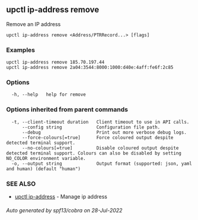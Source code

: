 ## upctl ip-address remove

Remove an IP address

```
upctl ip-address remove <Address/PTRRecord...> [flags]
```

### Examples

```
upctl ip-address remove 185.70.197.44
upctl ip-address remove 2a04:3544:8000:1000:d40e:4aff:fe6f:2c85
```

### Options

```
  -h, --help   help for remove
```

### Options inherited from parent commands

```
  -t, --client-timeout duration   Client timeout to use in API calls.
      --config string             Configuration file path.
      --debug                     Print out more verbose debug logs.
      --force-colours[=true]      Force coloured output despite detected terminal support.
      --no-colours[=true]         Disable coloured output despite detected terminal support. Colours can also be disabled by setting NO_COLOR environment variable.
  -o, --output string             Output format (supported: json, yaml and human) (default "human")
```

### SEE ALSO

* [upctl ip-address](upctl_ip-address.md)	 - Manage ip address

###### Auto generated by spf13/cobra on 28-Jul-2022
